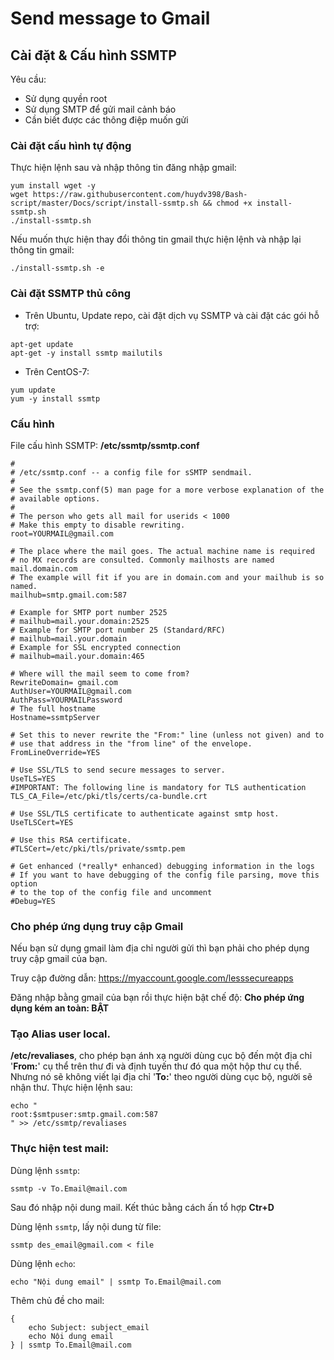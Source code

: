 # Send message to Gmail

## Cài đặt & Cấu hình SSMTP 
Yêu cầu:
* Sử dụng quyền root
* Sử dụng SMTP để gửi mail cảnh báo
* Cần biết được các thông điệp muốn gửi
### Cài đặt cấu hình tự động
Thực hiện lệnh sau và nhập thông tin đăng nhập gmail:
```
yum install wget -y
wget https://raw.githubusercontent.com/huydv398/Bash-script/master/Docs/script/install-ssmtp.sh && chmod +x install-ssmtp.sh 
./install-ssmtp.sh
```

Nếu muốn thực hiện thay đổi thông tin gmail thực hiện lệnh và nhập lại thông tin gmail:
```
./install-ssmtp.sh -e
```
### Cài đặt SSMTP thủ công
* Trên Ubuntu, Update repo, cài đặt dịch vụ SSMTP và cài đặt các gói hỗ trợ:
```
apt-get update
apt-get -y install ssmtp mailutils
```
* Trên CentOS-7:
```
yum update
yum -y install ssmtp
```
### Cấu hình 
File cấu hình SSMTP: **/etc/ssmtp/ssmtp.conf**

```
#
# /etc/ssmtp.conf -- a config file for sSMTP sendmail.
#
# See the ssmtp.conf(5) man page for a more verbose explanation of the
# available options.
#
# The person who gets all mail for userids < 1000
# Make this empty to disable rewriting.
root=YOURMAIL@gmail.com

# The place where the mail goes. The actual machine name is required
# no MX records are consulted. Commonly mailhosts are named mail.domain.com
# The example will fit if you are in domain.com and your mailhub is so named.
mailhub=smtp.gmail.com:587

# Example for SMTP port number 2525
# mailhub=mail.your.domain:2525
# Example for SMTP port number 25 (Standard/RFC)
# mailhub=mail.your.domain        
# Example for SSL encrypted connection
# mailhub=mail.your.domain:465

# Where will the mail seem to come from?
RewriteDomain= gmail.com
AuthUser=YOURMAIL@gmail.com
AuthPass=YOURMAILPassword
# The full hostname
Hostname=ssmtpServer

# Set this to never rewrite the "From:" line (unless not given) and to
# use that address in the "from line" of the envelope.
FromLineOverride=YES

# Use SSL/TLS to send secure messages to server.
UseTLS=YES
#IMPORTANT: The following line is mandatory for TLS authentication
TLS_CA_File=/etc/pki/tls/certs/ca-bundle.crt

# Use SSL/TLS certificate to authenticate against smtp host.
UseTLSCert=YES

# Use this RSA certificate.
#TLSCert=/etc/pki/tls/private/ssmtp.pem

# Get enhanced (*really* enhanced) debugging information in the logs
# If you want to have debugging of the config file parsing, move this option
# to the top of the config file and uncomment
#Debug=YES
```
### Cho phép ứng dụng truy cập Gmail
Nếu bạn sử dụng gmail làm địa chỉ người gửi thì bạn phải cho phép dụng truy cập gmail của bạn.

Truy cập đường dẫn: https://myaccount.google.com/lesssecureapps

Đăng nhập bằng gmail của bạn rồi thực hiện bật chế độ: **Cho phép ứng dụng kém an toàn: BẬT**
### Tạo Alias user local.
**/etc/revaliases**, cho phép bạn ánh xạ người dùng cục bộ đến một địa chỉ '**From:**' cụ thể trên thư đi và định tuyến thư đó qua một hộp thư cụ thể. Nhưng nó sẽ không viết lại địa chỉ '**To:**' theo người dùng cục bộ, người sẽ nhận thư.
Thực hiện lệnh sau:
```
echo " 
root:$smtpuser:smtp.gmail.com:587
" >> /etc/ssmtp/revaliases
```

### Thực hiện test mail:
Dùng lệnh `ssmtp`:
```
ssmtp -v To.Email@mail.com
```
Sau đó nhập nội dung mail. Kết thúc bằng cách ấn tổ hợp **Ctr+D**

Dùng lệnh `ssmtp`, lấy nội dung từ file:
```
ssmtp des_email@gmail.com < file
```
Dùng lệnh `echo`:
```
echo "Nội dung email" | ssmtp To.Email@mail.com
```
Thêm chủ đề cho mail:
```
{
    echo Subject: subject_email
    echo Nội dung email
} | ssmtp To.Email@mail.com
```

